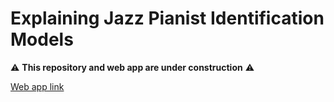# Explaining Jazz Pianist Identification Models
⚠ **This repository and web app are under construction** ⚠


[Web app link](https://huwcheston.github.io/dpi-explainability-webapp/)
